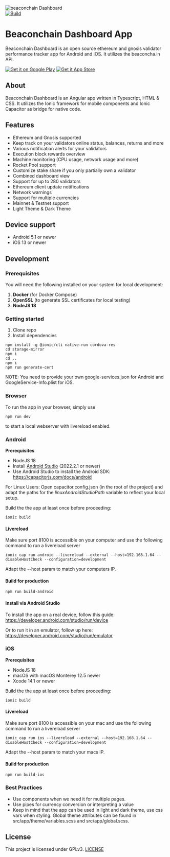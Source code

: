 ![[beaconchain Dashboard](https://beaconcha.in/mobile)](.github/banner.png)  
[![Build](https://github.com/gobitfly/eth2-beaconchain-explorer-app/actions/workflows/build.yaml/badge.svg)](https://github.com/gobitfly/eth2-beaconchain-explorer-app/actions/workflows/build.yaml)

# Beaconchain Dashboard App

Beaconchain Dashboard is an open source ethereum and gnosis validator performance tracker app for Android and iOS. It utilizes the beaconcha.in API.

[![Get it on Google Play](https://beaconcha.in/img/android.png)](https://play.google.com/store/apps/details?id=in.beaconcha.mobile)
[![Get it App Store](https://beaconcha.in/img/ios.png)](https://apps.apple.com/app/beaconchain-dashboard/id1541822121)

## About

Beaconchain Dashboard is an Angular app written in Typescript, HTML & CSS. It utilizes the Ionic framework for mobile components and Ionic Capacitor as bridge for native code.

## Features

- Ethereum and Gnosis supported
- Keep track on your validators online status, balances, returns and more
- Various notification alerts for your validators
- Execution block rewards overview
- Machine monitoring (CPU usage, network usage and more)
- Rocket Pool support
- Customize stake share if you only partially own a validator
- Combined dashboard view
- Support for up to 280 validators
- Ethereum client update notifications
- Network warnings
- Support for multiple currencies
- Mainnet & Testnet support
- Light Theme & Dark Theme

## Device support

- Android 5.1 or newer
- iOS 13 or newer

## Development

### Prerequisites

You will need the following installed on your system for local development:

1. **Docker** (for Docker Compose)
2. **OpenSSL** (to generate SSL certificates for local testing)
3. **NodeJS 18**

### Getting started

1. Clone repo
2. Install dependencies

```
npm install -g @ionic/cli native-run cordova-res
cd storage-mirror
npm i
cd ..
npm i
npm run generate-cert
```

NOTE: You need to provide your own google-services.json for Android and GoogleService-Info.plist for iOS.

### Browser

To run the app in your browser, simply use

`npm run dev`

to start a local webserver with livereload enabled.

### Android

**Prerequisites**

- NodeJS 18
- Install [Android Studio](https://developer.android.com/studio#downloads]) (2022.2.1 or newer)
- Use Android Studio to install the Android SDK: https://capacitorjs.com/docs/android

For Linux Users: Open capacitor.config.json (in the root of the project) and adapt the paths for the _linuxAndroidStudioPath_ variable to reflect your local setup.

Build the the app at least once before proceeding:

`ionic build`

#### Livereload

Make sure port 8100 is accessible on your computer and use the following command to run a livereload server

`ionic cap run android --livereload --external --host=192.168.1.64 --disableHostCheck --configuration=development`

Adapt the --host param to match your computers IP.

#### Build for production

`npm run build-android`

#### Install via Android Studio

To install the app on a real device, follow this guide: https://developer.android.com/studio/run/device

Or to run it in an emulator, follow up here: https://developer.android.com/studio/run/emulator

### iOS

**Prerequisites**

- NodeJS 18
- macOS with macOS Monterey 12.5 newer
- Xcode 14.1 or newer

Build the the app at least once before proceeding:

`ionic build`

#### Livereload

Make sure port 8100 is accessible on your mac and use the following command to run a livereload server

`ionic cap run ios --livereload --external --host=192.168.1.64 --disableHostCheck --configuration=development`

Adapt the --host param to match your macs IP.

#### Build for production

`npm run build-ios`

### Best Practices

- Use components when we need it for multiple pages.
- Use pipes for currency conversion or interpreting a value
- Keep in mind that the app can be used in light and dark theme, use css vars when styling. Global theme attributes can be found in src/app/theme/variables.scss and src/app/global.scss.

## License

This project is licensed under GPLv3. [LICENSE](LICENSE)
